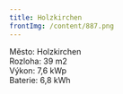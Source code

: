```yaml
---
title: Holzkirchen
frontImg: /content/887.png
---
```

<!--StartFragment-->

Město: Holzkirchen\
Rozloha: 39 m2\
Výkon: 7,6 kWp\
Baterie: 6,8 kWh

<!--EndFragment-->